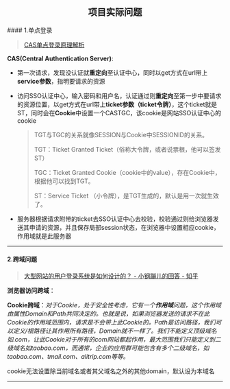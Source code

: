 <h2 align="center">项目实际问题</h2>
#### 1.单点登录

> [CAS单点登录原理解析](https://www.jianshu.com/p/6ba65cc8e399)

**CAS(Central Authentication Server)**:

- 第一次请求，发现没认证就**重定向**至认证中心，同时以get方式在url带上**service参数**，指明要请求的资源

- 访问SSO认证中心，输入密码和用户名，认证通过则**重定向**至第一步中要请求的资源位置，以get方式在url带上**ticket参数（ticket令牌）**，这个ticket就是ST，同时会在**Cookie**中设置一个CASTGC，该cookie是网站SSO认证中心的cookie

  > TGT与TGC的关系就像SESSION与Cookie中SESSIONID的关系。
  >
  > TGT：Ticket Granted Ticket（俗称大令牌，或者说票根，他可以签发ST）
  >
  > TGC：Ticket Granted Cookie（cookie中的value），存在Cookie中，根据他可以找到TGT。
  >
  > ST：Service Ticket （小令牌），是TGT生成的，默认是用一次就生效了。

- 服务器根据请求附带的ticket去SSO认证中心去校验，校验通过则给浏览器发送其申请的资源，并且保存局部session状态，在浏览器中设置相应cookie，作用域就是此服务器

---

#### 2.跨域问题

> [大型网站的用户登录系统是如何设计的？ - 小钢蹦儿的回答 - 知乎](https://www.zhihu.com/question/25400195/answer/65140805)

**浏览器访问跨域**：

**Cookie跨域**：*对于Cookie，处于安全性考虑，它有一个**作用域**问题，这个作用域由属性Domain和Path共同决定的。也就是说，如果浏览器发送的请求不在此Cookie的作用域范围内，请求是不会带上此Cookie的。Path是访问路径，我们可以定义/根路径让其作用所有路径，Domain就不一样了。我们不能定义顶级域名如.com，让此Cookie对于所有的com网站都起作用，最大范围我们只能定义到二级域名如taobao.com，而通常，企业的应用群可能包含有多个二级域名，如taobao.com、tmail.com、alitrip.com等等。*

cookie无法设置除当前域名或者其父域名之外的其他domain，默认设为本域名

---

